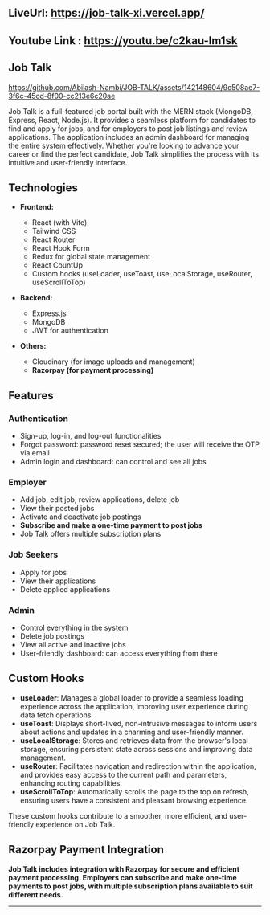## LiveUrl: https://job-talk-xi.vercel.app/
## Youtube Link : https://youtu.be/c2kau-lm1sk
## Job Talk




https://github.com/Abilash-Nambi/JOB-TALK/assets/142148604/9c508ae7-3f6c-45cd-8f00-cc213e6c20ae



Job Talk is a full-featured job portal built with the MERN stack (MongoDB, Express, React, Node.js). It provides a seamless platform for candidates to find and apply for jobs, and for employers to post job listings and review applications. The application includes an admin dashboard for managing the entire system effectively. Whether you're looking to advance your career or find the perfect candidate, Job Talk simplifies the process with its intuitive and user-friendly interface.

## Technologies

- **Frontend:**
  - React (with Vite)
  - Tailwind CSS 
  - React Router
  - React Hook Form
  - Redux for global state management
  - React CountUp
  - Custom hooks (useLoader, useToast, useLocalStorage, useRouter, useScrollToTop)

- **Backend:**
  - Express.js
  - MongoDB
  - JWT for authentication

- **Others:**
  - Cloudinary (for image uploads and management)
  - **Razorpay (for payment processing)**

## Features

### Authentication
- Sign-up, log-in, and log-out functionalities
- Forgot password: password reset secured; the user will receive the OTP via email
- Admin login and dashboard: can control and see all jobs

### Employer
- Add job, edit job, review applications, delete job
- View their posted jobs
- Activate and deactivate job postings
- **Subscribe and make a one-time payment to post jobs**
- Job Talk offers multiple subscription plans

### Job Seekers
- Apply for jobs
- View their applications
- Delete applied applications

### Admin
- Control everything in the system
- Delete job postings
- View all active and inactive jobs
- User-friendly dashboard: can access everything from there

## Custom Hooks

- **useLoader**: Manages a global loader to provide a seamless loading experience across the application, improving user experience during data fetch operations.
- **useToast**: Displays short-lived, non-intrusive messages to inform users about actions and updates in a charming and user-friendly manner.
- **useLocalStorage**: Stores and retrieves data from the browser's local storage, ensuring persistent state across sessions and improving data management.
- **useRouter**: Facilitates navigation and redirection within the application, and provides easy access to the current path and parameters, enhancing routing capabilities.
- **useScrollToTop**: Automatically scrolls the page to the top on refresh, ensuring users have a consistent and pleasant browsing experience.

These custom hooks contribute to a smoother, more efficient, and user-friendly experience on Job Talk.

## Razorpay Payment Integration

**Job Talk includes integration with Razorpay for secure and efficient payment processing. Employers can subscribe and make one-time payments to post jobs, with multiple subscription plans available to suit different needs.**

---


